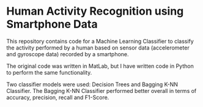 # Human Activity Recognition using Smartphone Data

This repository contains code for a Machine Learning Classifier to classify the activity performed by a human based on sensor data (accelerometer and gyroscope data) recorded by a smartphone. 

The original code was written in MatLab, but I have written code in Python to perform the same functionality. 

Two classifier models were used: Decision Trees and Bagging K-NN Classifier. The Bagging K-NN Classifier performed better overall in terms of accuracy, precision, recall and F1-Score.